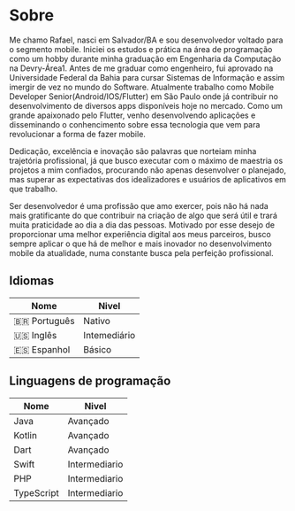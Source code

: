 # Sobre

Me chamo Rafael, nasci em Salvador/BA e sou desenvolvedor voltado para o segmento mobile. Iniciei os estudos e prática na área de programação como um hobby
durante minha graduação em Engenharia da Computação na Devry-Área1. Antes de me graduar como engenheiro,
fui aprovado na Universidade Federal da Bahia para cursar Sistemas de Informação e assim imergir de vez
no mundo do Software. Atualmente trabalho como Mobile Developer Senior(Android/IOS/Flutter) em São Paulo
onde já contribuir
no desenvolvimento de diversos apps disponíveis hoje no mercado. Como um grande apaixonado pelo Flutter,
venho desenvolvendo aplicações e disseminando o conhencimento sobre essa tecnologia que vem para
revolucionar a forma de fazer mobile.


Dedicação, excelência e inovação são palavras que norteiam minha trajetória profissional, já que busco
executar com o máximo de maestria os projetos a mim confiados, procurando não apenas desenvolver o
planejado, mas superar as expectativas dos idealizadores e usuários de aplicativos em que trabalho.


Ser desenvolvedor é uma profissão que amo exercer, pois não há nada mais gratificante do que contribuir
na criação de algo que será útil e trará muita praticidade ao dia a dia das pessoas. Motivado por esse
desejo de proporcionar uma melhor experiência digital aos meus parceiros, busco sempre aplicar o que há
de melhor e mais inovador no desenvolvimento mobile da atualidade, numa constante busca pela perfeição
profissional.

## Idiomas

| Nome    | Nivel |
| -------- | ------- |
| 🇧🇷 Português | Nativo     |
| 🇺🇸 Inglês  | Intemediário    |
| 🇪🇸 Espanhol    | Básico    |


## Linguagens de programação

| Nome    | Nivel |
| -------- | ------- |
| Java | Avançado     |
| Kotlin  | Avançado    |
| Dart    | Avançado    |
| Swift    | Intermediario    |
| PHP    | Intermediario    |
| TypeScript    | Intermediario    |
